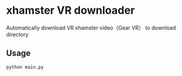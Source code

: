 # xhamster VR downloader

Automatically download VR xhamster video（Gear VR） to download directory


## Usage
```sh
python main.py
```

